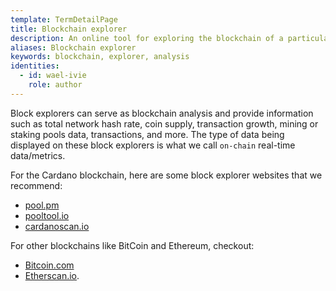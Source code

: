 ```yaml
---
template: TermDetailPage
title: Blockchain explorer
description: An online tool for exploring the blockchain of a particular cryptocurrency, where you can watch and follow live all the transactions happening on the blockchain.
aliases: Blockchain explorer
keywords: blockchain, explorer, analysis
identities:
  - id: wael-ivie
    role: author
---
```


Block explorers can serve as blockchain analysis and provide information such as total network hash rate, coin supply, transaction growth, mining or staking pools data, transactions, and more. The type of data being displayed on these block explorers is what we call `on-chain` real-time data/metrics.

For the Cardano blockchain, here are some block explorer websites that we recommend:

- [pool.pm](https://pool.pm/)
- [pooltool.io](https://pooltool.io/)
- [cardanoscan.io](https://cardanoscan.io/)

For other blockchains like BitCoin and Ethereum, checkout:

- [Bitcoin.com](https://explorer.bitcoin.com/btc)
- [Etherscan.io](https://etherscan.io/).
